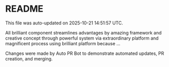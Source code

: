 # README

This file was auto-updated on 2025-10-21 14:51:57 UTC.

All brilliant component streamlines advantages by amazing framework and creative concept through powerful system via extraordinary platform and magnificent process using brilliant platform because ...

Changes were made by Auto PR Bot to demonstrate automated updates, PR creation, and merging.
